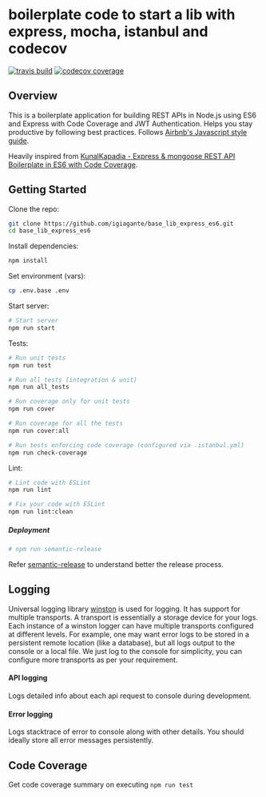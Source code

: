 # boilerplate code to start a lib with express, mocha, istanbul and codecov

[![travis build](https://img.shields.io/travis/igiagante/base_lib_express_es6.svg)](https://travis-ci.org/igiagante/base_lib_express_es6)
[![codecov coverage](https://img.shields.io/codecov/c/github/igiagante/base_lib_express_es6.svg)](https://codecov.io/gh/igiagante/base_lib_express_es6)

## Overview

This is a boilerplate application for building REST APIs in Node.js using ES6 and Express with Code Coverage and JWT Authentication. Helps you stay productive by following best practices. Follows [Airbnb's Javascript style guide](https://github.com/airbnb/javascript).

Heavily inspired from [KunalKapadia - Express & mongoose REST API Boilerplate in ES6 with Code Coverage](https://github.com/KunalKapadia/express-mongoose-es6-rest-api.git).

## Getting Started

Clone the repo:
```sh
git clone https://github.com/igiagante/base_lib_express_es6.git
cd base_lib_express_es6
```

Install dependencies:
```sh
npm install
```

Set environment (vars):
```sh
cp .env.base .env
```

Start server:
```sh
# Start server
npm run start
```

Tests:
```sh
# Run unit tests 
npm run test

# Run all tests (integration & unit)
npm run all_tests

# Run coverage only for unit tests
npm run cover

# Run coverage for all the tests
npm run cover:all

# Run tests enforcing code coverage (configured via .istanbul.yml)
npm run check-coverage
```

Lint:
```sh
# Lint code with ESLint
npm run lint

# Fix your code with ESLint
npm run lint:clean
```

##### Deployment

```sh
# npm run semantic-release
```

Refer [semantic-release](https://github.com/semantic-release/semantic-release) to understand better the release process.

## Logging

Universal logging library [winston](https://www.npmjs.com/package/winston) is used for logging. It has support for multiple transports.  A transport is essentially a storage device for your logs. Each instance of a winston logger can have multiple transports configured at different levels. For example, one may want error logs to be stored in a persistent remote location (like a database), but all logs output to the console or a local file. We just log to the console for simplicity, you can configure more transports as per your requirement.

#### API logging
Logs detailed info about each api request to console during development.

#### Error logging
Logs stacktrace of error to console along with other details. You should ideally store all error messages persistently.

## Code Coverage
Get code coverage summary on executing `npm run test`
